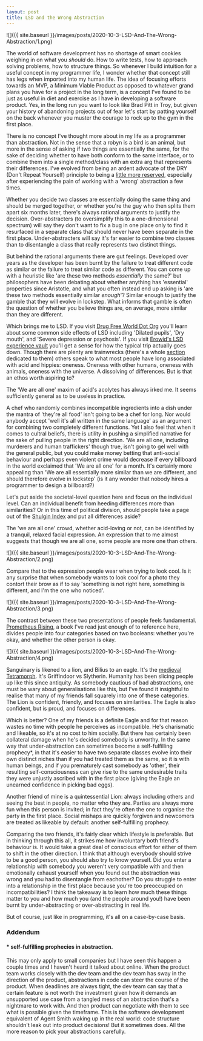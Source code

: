 ```yaml
---
layout: post
title: LSD and the Wrong Abstraction
---
```


![]({{ site.baseurl }}/images/posts/2020-10-3-LSD-And-The-Wrong-Abstraction/1.png)

The world of software development has no shortage of smart cookies weighing in on what you _should_ do. How to write tests, how to approach solving problems, how to structure things. So whenever I build intuition for a useful concept in my programmer life, I wonder whether that concept still has legs when imported into my human life. The idea of focusing efforts towards an MVP, a Minimum Viable Product as opposed to whatever grand plans you have for a project in the long term, is a concept I've found to be just as useful in diet and exercise as I have in developing a software product. Yes, in the long run you want to look like Brad Pitt in Troy, but given your history of abandoning projects out of fear let's start by patting yourself on the back whenever you muster the courage to rock up to the gym in the first place.

There is no concept I've thought more about in my life as a programmer than abstraction. Not in the sense that a robyn is a bird is an animal, but more in the sense of asking if two things are essentially the same, for the sake of deciding whether to have both conform to the same interface, or to combine them into a single method/class with an extra arg that represents their differences. I've evolved from being an ardent advocate of the DRY (Don't Repeat Yourself) principle to being a [little more reserved](https://jesseduffield.com/beginners-guide-to-abstraction/), especially after experiencing the pain of working with a 'wrong' abstraction a few times.

Whether you decide two classes are essentially doing the same thing and should be merged together, or whether you're the guy who then splits them apart six months later, there's always rational arguments to justify the decision. Over-abstracters (to oversimplify this to a one-dimensional spectrum) will say they don't want to fix a bug in one place only to find it resurfaced in a separate class that should never have been separate in the first place. Under-abstracters will say it's far easier to combine two classes than to disentangle a class that really represents two distinct things.

But behind the rational arguments there are gut feelings. Developed over years as the developer has been burnt by the failure to treat different code as similar or the failure to treat similar code as different. You can come up with a heuristic like 'are these two methods _essentially_ the same?' but philosophers have been debating about whether anything has 'essential' properties since Aristotle, and what you often instead end up asking is 'are these two methods essentially similar _enough_'? Similar enough to justify the gamble that they will evolve in lockstep. What informs that gamble is often the question of whether you believe things are, on average, more similar than they are different.

Which brings me to LSD. If you visit [Drug Free World Dot Org](https://www.drugfreeworld.org/drugfacts/lsd/the-harmful-effects-of-lsd.html) you'll learn about some common side effects of LSD including 'Dilated pupils', 'Dry mouth', and 'Severe depression or psychosis'. If you visit [Erowid's LSD experience vault](https://www.erowid.org/experiences/subs/exp_LSD.shtml) you'll get a sense for how the typical trip actually goes down. Though there are plenty are trainwrecks (there's a whole [section](https://www.erowid.org/experiences/subs/exp_LSD_Train_Wrecks_Trip_Disasters.shtml) dedicated to them) others speak to what most people have long associated with acid and hippies: oneness. Oneness with other humans, oneness with animals, oneness with the universe. A dissolving of differences. But is that an ethos worth aspiring to?

The 'We are all one' maxim of acid's acolytes has always irked me. It seems sufficiently general as to be useless in practice.

A chef who randomly combines incompatible ingredients into a dish under the mantra of 'they're all food' isn't going to be a chef for long. Nor would anybody accept 'well it's all written in the same language' as an argument for combining two completely different functions. Yet I also feel that when it comes to cultral beliefs, there is utility in pushing a simplified narrative for the sake of pulling people in the right direction. 'We are all one, including murderers and human traffickers' though true, isn't going to gel well with the general public, but you could make money betting that anti-social behaviour and perhaps even violent crime would decrease if every billboard in the world exclaimed that 'We are all one' for a month. It's certainly more appealing than 'We are all essentially more similar than we are different, and should therefore evolve in lockstep' (is it any wonder that nobody hires a programmer to design a billboard?)

Let's put aside the societal-level question here and focus on the individual level. Can an individual benefit from heeding differences more than similarities? Or in this time of political division, should people take a page out of the [Shulgin Index](https://www.goodreads.com/book/show/11505592-the-shulgin-index-volume-one) and put all differences aside?

The 'we are all one' crowd, whether acid-loving or not, can be identified by a tranquil, relaxed facial expression. An expression that to me almost suggests that though we are all one, some people are more one than others.

![]({{ site.baseurl }}/images/posts/2020-10-3-LSD-And-The-Wrong-Abstraction/2.png)

Compare that to the expression people wear when trying to look cool. Is it any surprise that when somebody wants to look cool for a photo they contort their brow as if to say 'something is not right here, something is different, and I'm the one who noticed'.

![]({{ site.baseurl }}/images/posts/2020-10-3-LSD-And-The-Wrong-Abstraction/3.png)

The contrast between these two presentations of people feels fundamental. [Prometheus Rising](http://sixcrows.org/library/PromethiusRisingByRobertAntonWilson.pdf), a book I've read just enough of to reference here, divides people into four categories based on two booleans: whether you're okay, and whether the other person is okay.

![]({{ site.baseurl }}/images/posts/2020-10-3-LSD-And-The-Wrong-Abstraction/4.png)

Sanguinary is likened to a lion, and Bilius to an eagle. It's the [medieval Tetramorph](https://en.wikipedia.org/wiki/Tetramorph). It's Griffindoor vs Slytherin. Humanity has been slicing people up like this since antiquity. As somebody cautious of bad abstractions, one must be wary about generalisations like this, but I've found it insightful to realise that many of my friends fall squarely into one of these categories. The Lion is confident, friendly, and focuses on similarities. The Eagle is also confident, but is proud, and focuses on differences.

Which is better? One of my friends is a definite Eagle and for that reason wastes no time with people he perceives as incompatible. He's charismatic and likeable, so it's at no cost to him socially. But there has certainly been collateral damage when he's decided somebody is unworthy. In the same way that under-abstraction can sometimes become a self-fulfilling prophecy\*, in that it's easier to have two separate classes evolve into their own distinct niches than if you had treated them as the same, so it is with human beings, and if you prematurely cast somebody as 'other', their resulting self-consciousness can give rise to the same undesirable traits they were unjustly ascribed with in the first place (giving the Eagle an unearned confidence in picking bad eggs).

Another friend of mine is a quintessential Lion: always including others and seeing the best in people, no matter who they are. Parties are always more fun when this person is invited; in fact they're often the one to organise the party in the first place. Social mishaps are quickly forgiven and newcomers are treated as likeable by default: another self-fulfilling prophecy.

Comparing the two friends, it's fairly clear which lifestyle is preferable. But in thinking through this all, it strikes me how involuntary both friend's behaviour is. It would take a great deal of conscious effort for either of them to shift in the other direction. I think that although everybody should strive to be a good person, you should also try to know yourself. Did you enter a relationship with somebody you weren't very compatible with and then emotionally exhaust yourself when you found out the abstraction was wrong and you had to disentangle from eachother? Do you struggle to enter into a relationship in the first place because you're too preoccupied on incompatibilities? I think the takeaway is to learn how much these things matter to you and how much you (and the people around you!) have been burnt by under-abstracting or over-abstracting in real life.

But of course, just like in programming, it's all on a case-by-case basis.

### Addendum

#### \* self-fulfilling prophecies in abstraction.

This may only apply to small companies but I have seen this happen a couple times and I haven't heard it talked about online. When the product team works closely with the dev team and the dev team has sway in the direction of the product, abstractions in code can steer the course of the product. When deadlines are always tight, the dev team can say that a certain feature is not worth the investment given how it demands an unsupported use case from a tangled mess of an abstraction that's a nightmare to work with. And then product can negotiate with them to see what is possible given the timeframe. This is the software development equivalent of Agent Smith waking up in the real world: code structure shouldn't leak out into product decisions! But it sometimes does. All the more reason to pick your abstractions carefully.
